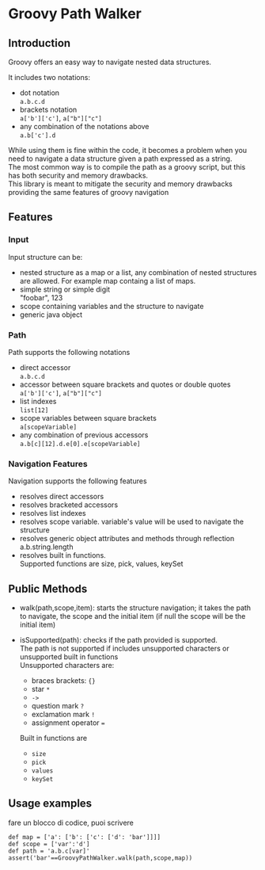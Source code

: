 # Groovy Path Walker  
## Introduction  
Groovy offers an easy way to navigate nested data structures.

It includes two notations:
- dot notation  
  `a.b.c.d`  
- brackets notation  
  `a['b']['c']`, `a["b"]["c"]`  
- any combination of the notations above  
  `a.b['c'].d`

While using them is fine within the code, it becomes a problem when you need to navigate a data structure given a path expressed as a string.  
The most common way is to compile the path as a groovy script, but this has both security and memory drawbacks.  
This library is meant to mitigate the security and memory drawbacks providing the same features of groovy navigation
  
## Features  
### Input  
Input structure can be:
  - nested structure as a map or a list, any combination of nested structures are allowed. For example map containg a list of maps.
  - simple string or simple digit  
    "foobar", 123
  - scope containing variables and the structure to navigate
  - generic java object
### Path  
Path supports the following notations
  - direct accessor  
    `a.b.c.d`
  - accessor between square brackets and quotes or double quotes  
    `a['b']['c']`, `a["b"]["c"]`  
  - list indexes  
    `list[12]`
  - scope variables between square brackets  
    `a[scopeVariable]`
  - any combination of previous accessors  
    `a.b[c][12].d.e[0].e[scopeVariable]`
  
### Navigation Features  
Navigation supports the following features  
  - resolves direct accessors
  - resolves bracketed accessors
  - resolves list indexes
  - resolves scope variable. variable's value will be used to navigate the structure
  - resolves generic object attributes and methods through reflection  
    a.b.string.length
  - resolves built in functions.  
    Supported functions are size, pick, values, keySet

## Public Methods  
  - walk(path,scope,item): starts the structure navigation; it takes the path to navigate, the scope and the initial item (if null the scope will be the initial item)  
  - isSupported(path): checks if the path provided is supported.  
    The path is not supported if includes unsupported characters or unsupported built in functions  
    Unsupported characters are:
      - braces brackets: `{}`
      - star `*` 
      - `->`
      - question mark `?`
      - exclamation mark `!`
      - assignment operator `=`  
      
    Built in functions are
    - `size`
    - `pick`
    - `values`
    - `keySet`

## Usage examples  
   fare un blocco di codice, puoi scrivere
  ```
  def map = ['a': ['b': ['c': ['d': 'bar']]]]  
  def scope = ['var':'d']  
  def path = 'a.b.c[var]'
  assert('bar'==GroovyPathWalker.walk(path,scope,map))
  ``` 
       
